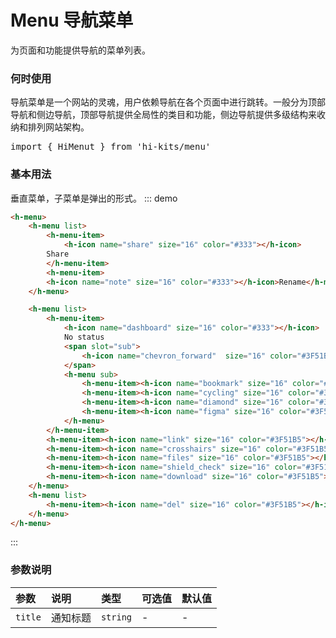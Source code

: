 # Menu 导航菜单

为页面和功能提供导航的菜单列表。
### 何时使用
导航菜单是一个网站的灵魂，用户依赖导航在各个页面中进行跳转。一般分为顶部导航和侧边导航，顶部导航提供全局性的类目和功能，侧边导航提供多级结构来收纳和排列网站架构。

<pre class="language-ts">
import { HiMenut } from 'hi-kits/menu'
</pre>

### 基本用法
垂直菜单，子菜单是弹出的形式。
::: demo
```html
<h-menu>
    <h-menu list>
        <h-menu-item>
            <h-icon name="share" size="16" color="#333"></h-icon>
        Share
        </h-menu-item>
        <h-menu-item>
        <h-icon name="note" size="16" color="#333"></h-icon>Rename</h-menu-item>
    </h-menu>

    <h-menu list>
        <h-menu-item>
            <h-icon name="dashboard" size="16" color="#333"></h-icon>
            No status
            <span slot="sub">
                <h-icon name="chevron_forward"  size="16" color="#3F51B5"></h-icon>
            </span>
            <h-menu sub>
                <h-menu-item><h-icon name="bookmark" size="16" color="#3F51B5"></h-icon> Needs review</h-menu-item>
                <h-menu-item><h-icon name="cycling" size="16" color="#3F51B5"></h-icon> In progress</h-menu-item>
                <h-menu-item><h-icon name="diamond" size="16" color="#3F51B5"></h-icon> Approved</h-menu-item>
                <h-menu-item><h-icon name="figma" size="16" color="#3F51B5"></h-icon> No status</h-menu-item>
            </h-menu>
        </h-menu-item>
        <h-menu-item><h-icon name="link" size="16" color="#3F51B5"></h-icon> Copy Link Address</h-menu-item>
        <h-menu-item><h-icon name="crosshairs" size="16" color="#3F51B5"></h-icon> Move to</h-menu-item>
        <h-menu-item><h-icon name="files" size="16" color="#3F51B5"></h-icon> Copy to</h-menu-item>
        <h-menu-item><h-icon name="shield_check" size="16" color="#3F51B5"></h-icon> Make Private</h-menu-item>
        <h-menu-item><h-icon name="download" size="16" color="#3F51B5"></h-icon> Download</h-menu-item>
    </h-menu>
    <h-menu list>
        <h-menu-item><h-icon name="del" size="16" color="#3F51B5"></h-icon>Delete</h-menu-item>
    </h-menu>
</h-menu>
```
:::

### 参数说明

|参数|说明|类型|可选值|默认值
|:--|:--|:--|:-----|:---
| `title`| 通知标题 |  `string` | - | -
